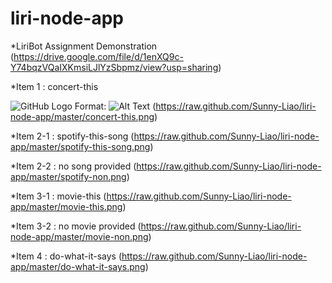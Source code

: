 # liri-node-app

*LiriBot Assignment Demonstration
 (https://drive.google.com/file/d/1enXQ9c-Y74bqzVQaIXKmsiLJlYzSbpmz/view?usp=sharing)

*Item 1 : concert-this

![GitHub Logo](/images/logo.png)
Format: ![Alt Text](https://raw.github.com/Sunny-Liao/liri-node-app/master/concert-this.png)
 (https://raw.github.com/Sunny-Liao/liri-node-app/master/concert-this.png)
 
*Item 2-1 : spotify-this-song
 (https://raw.github.com/Sunny-Liao/liri-node-app/master/spotify-this-song.png)
 
*Item 2-2 : no song provided
 (https://raw.github.com/Sunny-Liao/liri-node-app/master/spotify-non.png)
 
*Item 3-1 : movie-this
 (https://raw.github.com/Sunny-Liao/liri-node-app/master/movie-this.png)

*Item 3-2 : no movie provided
 (https://raw.github.com/Sunny-Liao/liri-node-app/master/movie-non.png)

*Item 4 : do-what-it-says
 (https://raw.github.com/Sunny-Liao/liri-node-app/master/do-what-it-says.png)
